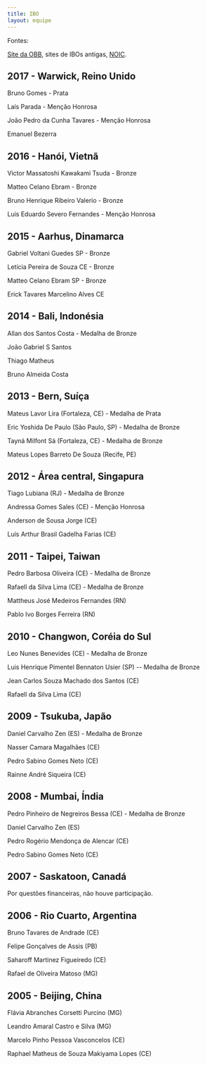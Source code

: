 ```yaml
---
title: IBO
layout: equipe
---
```


Fontes:

[Site da OBB][1], sites de IBOs antigas, [NOIC](http://noic.com.br/).

## 2017 - Warwick, Reino Unido

Bruno Gomes - Prata

Laís Parada	- Menção Honrosa

João Pedro da Cunha Tavares	- Menção Honrosa

Emanuel Bezerra

## 2016 - Hanói, Vietnã

Victor Massatoshi Kawakami Tsuda - Bronze

Matteo Celano Ebram - Bronze 

Bruno Henrique Ribeiro Valerio - Bronze

Luis Eduardo Severo Fernandes -	Menção Honrosa


## 2015 - Aarhus, Dinamarca
Gabriel Voltani Guedes	SP	- Bronze

Letícia Pereira de Souza	CE	- Bronze

Matteo Celano Ebram	SP	- Bronze

Erick Tavares Marcelino Alves	CE	

## 2014 - Bali, Indonésia

Allan dos Santos Costa - Medalha de Bronze

João Gabriel S Santos

Thiago Matheus

Bruno Almeida Costa

## 2013 - Bern, Suíça


Mateus Lavor Lira (Fortaleza, CE) - Medalha de Prata


Eric Yoshida De Paulo (São Paulo, SP) - Medalha de Bronze


Tayná Milfont Sá (Fortaleza, CE) - Medalha de Bronze


Mateus Lopes Barreto De Souza (Recife, PE)



## 2012 - Área central, Singapura


Tiago Lubiana (RJ) - Medalha de Bronze


Andressa Gomes Sales (CE) - Menção Honrosa


Anderson de Sousa Jorge (CE)


Luís Arthur Brasil Gadelha Farias (CE)



## 2011 - Taipei, Taiwan


Pedro Barbosa Oliveira (CE) - Medalha de Bronze


Rafaell da Silva Lima (CE) - Medalha de Bronze


Mattheus José Medeiros Fernandes (RN)


Pablo Ivo Borges Ferreira (RN)


## 2010 - Changwon, Coréia do Sul


Leo Nunes Benevides (CE) - Medalha de Bronze


Luis Henrique Pimentel Bennaton Usier (SP) -- Medalha de Bronze


Jean Carlos Souza Machado dos Santos (CE)


Rafaell da Silva Lima (CE)

## 2009 - Tsukuba, Japão


Daniel Carvalho Zen (ES) - Medalha de Bronze


Nasser Camara Magalhães (CE)


Pedro Sabino Gomes Neto (CE)


Rainne André Siqueira (CE)



## 2008 - Mumbai, Índia


Pedro Pinheiro de Negreiros Bessa (CE) - Medalha de Bronze


Daniel Carvalho Zen (ES)


Pedro Rogério Mendonça de Alencar (CE)


Pedro Sabino Gomes Neto (CE)


## 2007 - Saskatoon, Canadá


Por questões financeiras, não houve participação.


## 2006 - Rio Cuarto, Argentina


Bruno Tavares de Andrade (CE)


Felipe Gonçalves de Assis (PB)


Saharoff Martinez Figueiredo (CE)


Rafael de Oliveira Matoso (MG)

## 2005 - Beijing, China


Flávia Abranches Corsetti Purcino (MG)


Leandro Amaral Castro e Silva (MG)


Marcelo Pinho Pessoa Vasconcelos (CE)


Raphael Matheus de Souza Makiyama Lopes (CE)




[1]: http://www.anbiojovem.org.br/obb/
